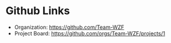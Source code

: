 # Github Links

- Organization: https://github.com/Team-WZF
- Project Board: https://github.com/orgs/Team-WZF/projects/1
